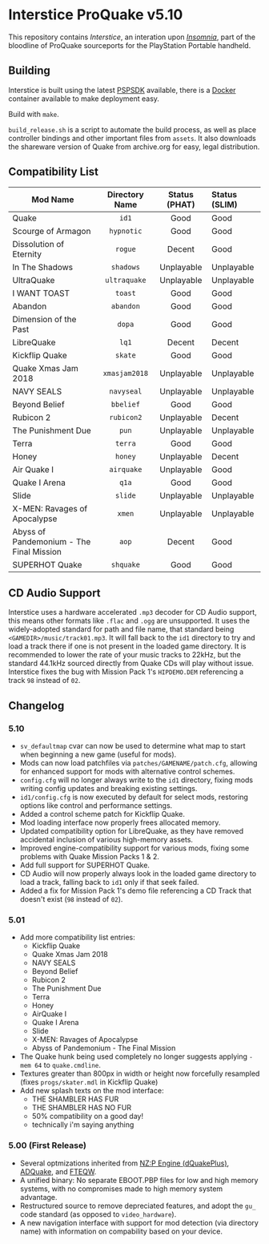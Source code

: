 # Interstice ProQuake v5.10

This repository contains _Interstice_, an interation upon [_Insomnia_](https://github.com/darkduke606/Insomnia-ProQuake-Engine), part of the bloodline of ProQuake sourceports for the PlayStation Portable handheld.

## Building
Interstice is built using the latest [PSPSDK](https://github.com/pspdev/psptoolchain) available, there is a [Docker](https://hub.docker.com/r/pspdev/pspdev) container available to make deployment easy.

Build with `make`.

`build_release.sh` is a script to automate the build process, as well as place controller bindings and other important files from `assets`. It also downloads the shareware version of Quake from archive.org for easy, legal distribution.

## Compatibility List
| Mod Name | Directory Name | Status (PHAT) | Status (SLIM) |
|----------|:--------------:|:-------------:|:--------------|
| Quake | `id1` | Good | Good |
| Scourge of Armagon | `hypnotic` | Good | Good |
| Dissolution of Eternity | `rogue` | Decent | Good |
| In The Shadows | `shadows` | Unplayable | Unplayable |
| UltraQuake | `ultraquake` | Unplayable | Unplayable |
| I WANT TOAST | `toast` | Good | Good |
| Abandon | `abandon` | Good | Good |
| Dimension of the Past | `dopa` | Good | Good |
| LibreQuake | `lq1` | Decent | Decent |
| Kickflip Quake | `skate` | Good | Good |
| Quake Xmas Jam 2018 | `xmasjam2018` | Unplayable | Unplayable |
| NAVY SEALS | `navyseal` | Unplayable | Unplayable |
| Beyond Belief | `bbelief` | Good | Good |
| Rubicon 2 | `rubicon2` | Unplayable | Decent |
| The Punishment Due | `pun` | Unplayable | Unplayable |
| Terra | `terra` | Good | Good |
| Honey | `honey` | Unplayable | Decent |
| Air Quake I | `airquake` | Unplayable | Good |
| Quake I Arena | `q1a` | Good | Good |
| Slide | `slide` | Unplayable | Unplayable |
| X-MEN: Ravages of Apocalypse | `xmen` | Unplayable | Unplayable |
| Abyss of Pandemonium - The Final Mission | `aop` | Decent | Good |
| SUPERHOT Quake | `shquake` | Good | Good |

## CD Audio Support

Interstice uses a hardware accelerated `.mp3` decoder for CD Audio support, this means other formats like `.flac` and `.ogg` are unsupported. It uses the widely-adopted standard for path and file name, that standard being `<GAMEDIR>/music/track01.mp3`. It will fall back to the `id1` directory to try and load a track there if one is not present in the loaded game directory. It is recommended to lower the rate of your music tracks to 22kHz, but the standard 44.1kHz sourced directly from Quake CDs will play without issue. Interstice fixes the bug with Mission Pack 1's `HIPDEMO.DEM` referencing a track `98` instead of `02`.

## Changelog

### 5.10
* `sv_defaultmap` cvar can now be used to determine what map to start when beginning a new game (useful for mods).
* Mods can now load patchfiles via `patches/GAMENAME/patch.cfg`, allowing for enhanced support for mods with alternative control schemes.
* `config.cfg` will no longer always write to the `id1` directory, fixing mods writing config updates and breaking existing settings.
* `id1/config.cfg` is now executed by default for select mods, restoring options like control and performance settings.
* Added a control scheme patch for Kickflip Quake.
* Mod loading interface now properly frees allocated memory.
* Updated compatibility option for LibreQuake, as they have removed accidental inclusion of various high-memory assets.
* Improved engine-compatibility support for various mods, fixing some problems with Quake Mission Packs 1 & 2.
* Add full support for SUPERHOT Quake.
* CD Audio will now properly always look in the loaded game directory to load a track, falling back to `id1` only if that seek failed.
* Added a fix for Mission Pack 1's demo file referencing a CD Track that doesn't exist (`98` instead of `02`).

### 5.01
* Add more compatibility list entries:
  - Kickflip Quake
  - Quake Xmas Jam 2018
  - NAVY SEALS
  - Beyond Belief
  - Rubicon 2
  - The Punishment Due
  - Terra
  - Honey
  - AirQuake I
  - Quake I Arena
  - Slide
  - X-MEN: Ravages of Apocalypse
  - Abyss of Pandemonium - The Final Mission
* The Quake hunk being used completely no longer suggests applying `-mem 64` to `quake.cmdline`.
* Textures greater than 800px in width or height now forcefully resampled (fixes `progs/skater.mdl` in Kickflip Quake)
* Add new splash texts on the mod interface:
  - THE SHAMBLER HAS FUR
  - THE SHAMBLER HAS NO FUR
  - 50% compatibility on a good day!
  - technically i'm saying anything

### 5.00 (First Release)
* Several optmizations inherited from [NZ:P Engine (dQuakePlus)](https://github.com/nzp-team/dquakeplus), [ADQuake](https://github.com/st1x51/adquake), and [FTEQW](https://github.com/fte-team/fteqw).
* A unified binary: No separate EBOOT.PBP files for low and high memory systems, with no compromises made to high memory system advantage.
* Restructured source to remove depreciated features, and adopt the `gu_` code standard (as opposed to `video_hardware`).
* A new navigation interface with support for mod detection (via directory name) with information on compability based on your device.